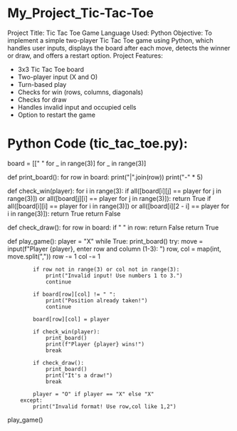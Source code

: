 # My_Project_Tic-Tac-Toe

Project Title:
Tic Tac Toe Game
Language Used:
Python
Objective:
To implement a simple two-player Tic Tac Toe game using Python, which handles user inputs, displays the board after each move, detects the winner or draw, and offers a restart option.
Project Features:
- 3x3 Tic Tac Toe board
- Two-player input (X and O)
- Turn-based play
- Checks for win (rows, columns, diagonals)
- Checks for draw
- Handles invalid input and occupied cells
- Option to restart the game
# Python Code (tic_tac_toe.py):

board = [[" " for _ in range(3)] for _ in range(3)]

def print_board():
    for row in board:
        print("|".join(row))
        print("-" * 5)

def check_win(player):
    for i in range(3):
        if all([board[i][j] == player for j in range(3)]) or all([board[j][i] == player for j in range(3)]):
            return True
    if all([board[i][i] == player for i in range(3)]) or all([board[i][2 - i] == player for i in range(3)]):
        return True
    return False

def check_draw():
    for row in board:
        if " " in row:
            return False
    return True

def play_game():
    player = "X"
    while True:
        print_board()
        try:
            move = input(f"Player {player}, enter row and column (1-3): ")
            row, col = map(int, move.split(","))
            row -= 1
            col -= 1

            if row not in range(3) or col not in range(3):
                print("Invalid input! Use numbers 1 to 3.")
                continue

            if board[row][col] != " ":
                print("Position already taken!")
                continue

            board[row][col] = player

            if check_win(player):
                print_board()
                print(f"Player {player} wins!")
                break

            if check_draw():
                print_board()
                print("It's a draw!")
                break

            player = "O" if player == "X" else "X"
        except:
            print("Invalid format! Use row,col like 1,2")

play_game()
